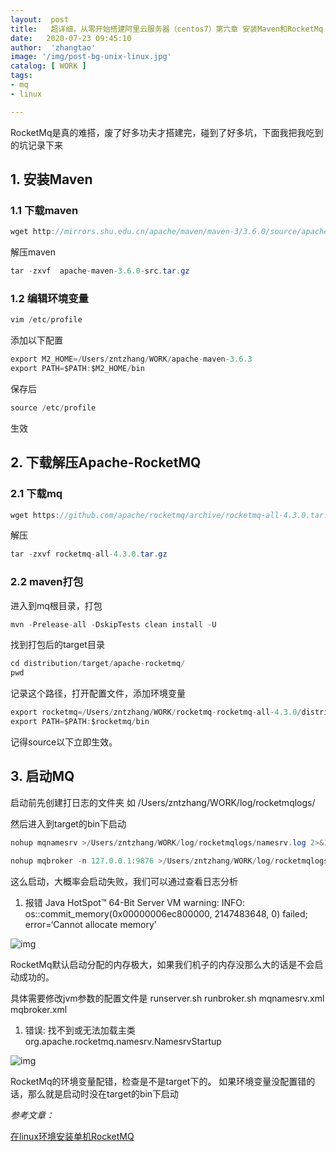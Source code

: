 ```yaml
---
layout:  post
title:   超详细，从零开始搭建阿里云服务器（centos7）第六章 安装Maven和RocketMq
date:   2020-07-23 09:45:10
author:  'zhangtao'
image: '/img/post-bg-unix-linux.jpg'
catalog: [ WORK ]
tags:
- mq
- linux

---
```



RocketMq是真的难搭，废了好多功夫才搭建完，碰到了好多坑，下面我把我吃到的坑记录下来


## 1. 安装Maven

### 1.1 下载maven

```java
wget http://mirrors.shu.edu.cn/apache/maven/maven-3/3.6.0/source/apache-maven-3.6.0-src.tar.gz
```

解压maven

```java
tar -zxvf  apache-maven-3.6.0-src.tar.gz
```

### 1.2 编辑环境变量

```java
vim /etc/profile
```

添加以下配置

```java
export M2_HOME=/Users/zntzhang/WORK/apache-maven-3.6.3
export PATH=$PATH:$M2_HOME/bin
```

保存后

```java
source /etc/profile
```

生效

## 2. 下载解压Apache-RocketMQ

### 2.1 下载mq

```java
wget https://github.com/apache/rocketmq/archive/rocketmq-all-4.3.0.tar.gz
```

解压

```java
tar -zxvf rocketmq-all-4.3.0.tar.gz
```

### 2.2 maven打包

进入到mq根目录，打包

```java
mvn -Prelease-all -DskipTests clean install -U
```

找到打包后的target目录

```java
cd distribution/target/apache-rocketmq/
pwd
```

记录这个路径，打开配置文件，添加环境变量

```java
export rocketmq=/Users/zntzhang/WORK/rocketmq-rocketmq-all-4.3.0/distribution/target/apache-rocketmq
export PATH=$PATH:$rocketmq/bin
```

记得source以下立即生效。

## 3. 启动MQ

启动前先创建打日志的文件夹 如 /Users/zntzhang/WORK/log/rocketmqlogs/

然后进入到target的bin下启动

```java
nohup mqnamesrv >/Users/zntzhang/WORK/log/rocketmqlogs/namesrv.log 2>&1 &
```

```java
nohup mqbroker -n 127.0.0.1:9876 >/Users/zntzhang/WORK/log/rocketmqlogs/broker.log 2>&1 &
```


这么启动，大概率会启动失败，我们可以通过查看日志分析

1. 报错 Java HotSpot™ 64-Bit Server VM warning: INFO: os::commit_memory(0x00000006ec800000, 2147483648, 0) failed; error=‘Cannot allocate memory’


![img](https://imgconvert.csdnimg.cn/aHR0cHM6Ly9naXRlZS5jb20venQxOTk0MTIxNC9pbWFnZUJlZC9yYXcvbWFzdGVyL3VQaWMvbXExLnBuZw?x-oss-process=image/format,png)

RocketMq默认启动分配的内存极大，如果我们机子的内存没那么大的话是不会启动成功的。

具体需要修改jvm参数的配置文件是 runserver.sh runbroker.sh mqnamesrv.xml mqbroker.xml

1. 错误: 找不到或无法加载主类 org.apache.rocketmq.namesrv.NamesrvStartup


![img](https://imgconvert.csdnimg.cn/aHR0cHM6Ly9naXRlZS5jb20venQxOTk0MTIxNC9pbWFnZUJlZC9yYXcvbWFzdGVyL3VQaWMvbXEyLnBuZw?x-oss-process=image/format,png)

RocketMq的环境变量配错，检查是不是target下的。 如果环境变量没配置错的话，那么就是启动时没在target的bin下启动

 *参考文章：* 

 [在linux环境安装单机RocketMQ](https://juejin.im/post/5bffa58851882558ae3c23ea)

